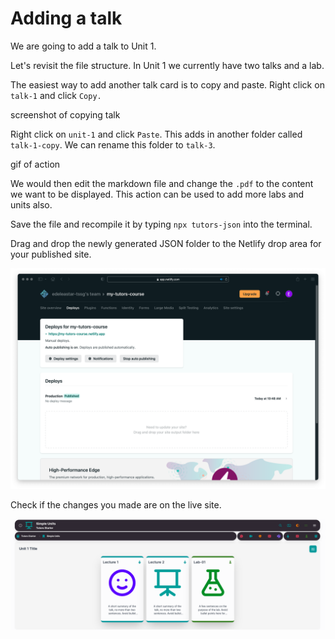 # Adding a talk

We are going to add a talk to Unit 1. 

Let's revisit the file structure. In Unit 1 we currently have two talks and a lab. 

The easiest way to add another talk card is to copy and paste. Right click on `talk-1` and click `Copy.`

screenshot of copying talk

Right click on `unit-1` and click `Paste`. This adds in another folder called `talk-1-copy`. We can rename this folder to `talk-3`. 

gif of action

We would then edit the markdown file and change the `.pdf` to the content we want to be displayed. This action can be used to add more labs and units also. 

Save the file and recompile it by typing `npx tutors-json` into the terminal. 

Drag and drop the newly generated JSON folder to the Netlify drop area for your published site. 

![netlify-deploys](img/21.png)

Check if the changes you made are on the live site.

![updated-site](img/09x.png)